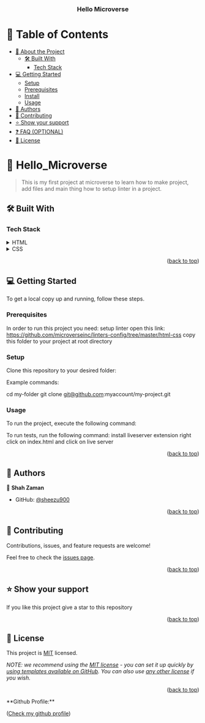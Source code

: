 <a name="readme-top"></a>

<!--
HOW TO USE:
This is an example of how you may give instructions on setting up your project locally.

Modify this file to match your project and remove sections that don't apply.

REQUIRED SECTIONS:
- Table of Contents
- About the Project
  - Built With
  - Live Demo
- Getting Started
- Authors
- Future Features
- Contributing
- Show your support
- Acknowledgements
- License

OPTIONAL SECTIONS:
- FAQ

After you're finished please remove all the comments and instructions!
-->

<div align="center">
  <!-- You are encouraged to replace this logo with your own! Otherwise you can also remove it. -->

  <h3><b>Hello Microverse</b></h3>

</div>

<!-- TABLE OF CONTENTS -->

# 📗 Table of Contents

-   [📖 About the Project](#about-project)
    -   [🛠 Built With](#built-with)
        -   [Tech Stack](#tech-stack)
-   [💻 Getting Started](#getting-started)
    -   [Setup](#setup)
    -   [Prerequisites](#prerequisites)
    -   [Install](#install)
    -   [Usage](#usage)
-   [👥 Authors](#authors)
-   [🤝 Contributing](#contributing)
-   [⭐️ Show your support](#support)
-   [❓ FAQ (OPTIONAL)](#faq)
-   [📝 License](#license)

<!-- PROJECT DESCRIPTION -->

# 📖 Hello_Microverse <a name="about-project"></a>

> This is my first project at microverse to learn how to make project, add files and main thing how to setup linter in a project.

## 🛠 Built With <a name="built-with"></a>

### Tech Stack <a name="tech-stack"></a>

<details>
  <summary>HTML</summary>
</details>

<details>
  <summary>CSS</summary>
</details>

<p align="right">(<a href="#readme-top">back to top</a>)</p>

<!-- GETTING STARTED -->

## 💻 Getting Started <a name="getting-started"></a>

To get a local copy up and running, follow these steps.

### Prerequisites

In order to run this project you need:
setup linter
open this link: https://github.com/microverseinc/linters-config/tree/master/html-css
copy this folder to your project at root directory

### Setup

Clone this repository to your desired folder:

Example commands:

cd my-folder
git clone git@github.com:myaccount/my-project.git

### Usage

To run the project, execute the following command:

To run tests, run the following command:
install liveserver extension
right click on index.html and click on live server

<p align="right">(<a href="#readme-top">back to top</a>)</p>

<!-- AUTHORS -->

## 👥 Authors <a name="authors"></a>

👤 **Shah Zaman**

-   GitHub: [@sheezu900](https://github.com/sheezu900)

<p align="right">(<a href="#readme-top">back to top</a>)</p>

<!-- CONTRIBUTING -->

## 🤝 Contributing <a name="contributing"></a>

Contributions, issues, and feature requests are welcome!

Feel free to check the [issues page](https://github.com/sheezu900/Hello-world/issues).

<p align="right">(<a href="#readme-top">back to top</a>)</p>

<!-- SUPPORT -->

## ⭐️ Show your support <a name="support"></a>

If you like this project give a star to this repository

<p align="right">(<a href="#readme-top">back to top</a>)</p>

<!-- LICENSE -->

## 📝 License <a name="license"></a>

This project is [MIT](./LICENSE) licensed.

_NOTE: we recommend using the [MIT license](https://choosealicense.com/licenses/mit/) - you can set it up quickly by [using templates available on GitHub](https://docs.github.com/en/communities/setting-up-your-project-for-healthy-contributions/adding-a-license-to-a-repository). You can also use [any other license](https://choosealicense.com/licenses/) if you wish._

<p align="right">(<a href="#readme-top">back to top</a>)</p>
**Github Profile:**
<p align="left">(<a href="https://github.com/sheezu900">Check my github profile</a>)</p>
